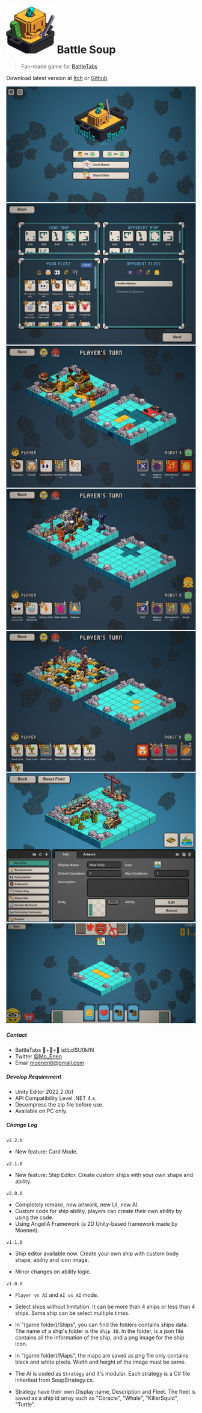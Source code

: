 # <img src="_Res/Logo Small.png" alt="Logo" style="zoom:100%;" />    Battle Soup

> Fan-made game for [BattleTabs](https://battletabs.io)

Download latest  version at [Itch](https://m-oenen.itch.io/battlesoup) or [Github](https://github.com/Mo-enen/Battle-Soup/releases)

<img src="_Res\Title.jpg">

<img src="_Res\1.jpg">

<img src="_Res\2.jpg">

<img src="_Res\3.jpg">

<img src="_Res\4.jpg">

<img src="_Res\5.jpg">

<img src="_Res\6.jpg">



##### Contact

- BattleTabs 🎃+🥒=🥘  id:LclSU0kfN
- Twitter [@Mo_Enen](https://twitter.com/Mo_Enen)
- Email moenen6@gmail.com





##### Develop Requirement

- Unity Editor 2022.2.0b1
- API Compatibility Level .NET 4.x.
- Decompress the zip file before use.
- Available on PC only.




##### Change Log

`v2.2.0`

- New feature: Card Mode.

`v2.1.0`

- New feature: Ship Editor. Create custom ships with your own shape and ability.

`v2.0.0`

- Completely remake, new artwork, new UI, new AI.
- Custom code for ship ability, players can create their own ability by using the code.
- Using AngeliA Framework (a 2D Unity-based framework made by Moenen).

`v1.1.0`

- Ship editor available now. Create your own ship with custom body shape, ability and icon image.

- Minor changes on ability logic.


`v1.0.0`

-  `Player vs AI` and `AI vs AI` mode. 
- Select ships without limitation. It can be more than 4 ships or less than 4 ships. Same ship can be select multiple times.

- In "(game folder)/Ships", you can find the folders contains ships data. The name of a ship's folder is the `Ship ID`. In the folder, is a json file contains all the information of the ship, and a png image for the ship icon. 
- In "(game folder)/Maps", the maps are saved as png file only contains black and white pixels. Width and height of the image must be same.
- The AI is coded as `Strategy` and it's modular. Each strategy is a C# file inherited from SoupStrategy.cs. 
- Strategy have their own Display name, Description and Fleet. The fleet is saved as a ship id array such as "Coracle", "Whale", "KillerSquid", "Turtle".











